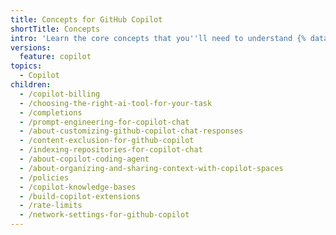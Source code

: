 ```yaml
---
title: Concepts for GitHub Copilot
shortTitle: Concepts
intro: 'Learn the core concepts that you''ll need to understand {% data variables.product.prodname_copilot %}.'
versions:
  feature: copilot
topics:
  - Copilot
children:
  - /copilot-billing
  - /choosing-the-right-ai-tool-for-your-task
  - /completions
  - /prompt-engineering-for-copilot-chat
  - /about-customizing-github-copilot-chat-responses
  - /content-exclusion-for-github-copilot
  - /indexing-repositories-for-copilot-chat
  - /about-copilot-coding-agent
  - /about-organizing-and-sharing-context-with-copilot-spaces
  - /policies
  - /copilot-knowledge-bases
  - /build-copilot-extensions
  - /rate-limits
  - /network-settings-for-github-copilot
---
```


